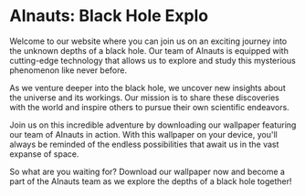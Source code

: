 <!--
Write me markdown content of website with wallpaper:

"A team of AInauts working together to explore the depths of a black hole, with futuristic technology at their fingertips."

The header of the page should not be copy of the text but rather a real content of the website which is using this wallpaper.
-->

<!--font:Montserrat-->

# AInauts: Black Hole Explo

Welcome to our website where you can join us on an exciting journey into the unknown depths of a black hole. Our team of AInauts is equipped with cutting-edge technology that allows us to explore and study this mysterious phenomenon like never before.

As we venture deeper into the black hole, we uncover new insights about the universe and its workings. Our mission is to share these discoveries with the world and inspire others to pursue their own scientific endeavors.

Join us on this incredible adventure by downloading our wallpaper featuring our team of AInauts in action. With this wallpaper on your device, you'll always be reminded of the endless possibilities that await us in the vast expanse of space.

So what are you waiting for? Download our wallpaper now and become a part of the AInauts team as we explore the depths of a black hole together!
